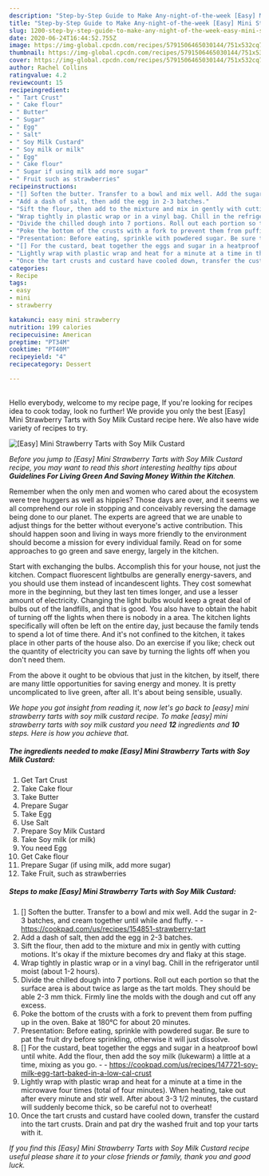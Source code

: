 ```yaml
---
description: "Step-by-Step Guide to Make Any-night-of-the-week [Easy] Mini Strawberry Tarts with Soy Milk Custard"
title: "Step-by-Step Guide to Make Any-night-of-the-week [Easy] Mini Strawberry Tarts with Soy Milk Custard"
slug: 1200-step-by-step-guide-to-make-any-night-of-the-week-easy-mini-strawberry-tarts-with-soy-milk-custard
date: 2020-06-24T16:44:52.755Z
image: https://img-global.cpcdn.com/recipes/5791506465030144/751x532cq70/easy-mini-strawberry-tarts-with-soy-milk-custard-recipe-main-photo.jpg
thumbnail: https://img-global.cpcdn.com/recipes/5791506465030144/751x532cq70/easy-mini-strawberry-tarts-with-soy-milk-custard-recipe-main-photo.jpg
cover: https://img-global.cpcdn.com/recipes/5791506465030144/751x532cq70/easy-mini-strawberry-tarts-with-soy-milk-custard-recipe-main-photo.jpg
author: Rachel Collins
ratingvalue: 4.2
reviewcount: 15
recipeingredient:
- " Tart Crust"
- " Cake flour"
- " Butter"
- " Sugar"
- " Egg"
- " Salt"
- " Soy Milk Custard"
- " Soy milk or milk"
- " Egg"
- " Cake flour"
- " Sugar if using milk add more sugar"
- " Fruit such as strawberries"
recipeinstructions:
- "[] Soften the butter. Transfer to a bowl and mix well. Add the sugar in 2-3 batches, and cream together until while and fluffy.  https://cookpad.com/us/recipes/154851-strawberry-tart"
- "Add a dash of salt, then add the egg in 2-3 batches."
- "Sift the flour, then add to the mixture and mix in gently with cutting motions. It&#39;s okay if the mixture becomes dry and flaky at this stage."
- "Wrap tightly in plastic wrap or in a vinyl bag. Chill in the refrigerator until moist (about 1-2 hours)."
- "Divide the chilled dough into 7 portions. Roll out each portion so that the surface area is about twice as large as the tart molds. They should be able 2-3 mm thick. Firmly line the molds with the dough and cut off any excess."
- "Poke the bottom of the crusts with a fork to prevent them from puffing up in the oven. Bake at 180°C for about 20 minutes."
- "Presentation: Before eating, sprinkle with powdered sugar. Be sure to pat the fruit dry before sprinkling, otherwise it will just dissolve."
- "[] For the custard, beat together the eggs and sugar in a heatproof bowl until white. Add the flour, then add the soy milk (lukewarm) a little at a time, mixing as you go.  https://cookpad.com/us/recipes/147721-soy-milk-egg-tart-baked-in-a-low-cal-crust"
- "Lightly wrap with plastic wrap and heat for a minute at a time in the microwave four times (total of four minutes). When heating, take out after every minute and stir well. After about 3-3 1/2 minutes, the custard will suddenly become thick, so be careful not to overheat!"
- "Once the tart crusts and custard have cooled down, transfer the custard into the tart crusts. Drain and pat dry the washed fruit and top your tarts with it."
categories:
- Recipe
tags:
- easy
- mini
- strawberry

katakunci: easy mini strawberry 
nutrition: 199 calories
recipecuisine: American
preptime: "PT34M"
cooktime: "PT40M"
recipeyield: "4"
recipecategory: Dessert

---
```

<br>
Hello everybody, welcome to my recipe page, If you're looking for recipes idea to cook today, look no further! We provide you only the best [Easy] Mini Strawberry Tarts with Soy Milk Custard recipe here. We also have wide variety of recipes to try.
<br>


![[Easy] Mini Strawberry Tarts with Soy Milk Custard](https://img-global.cpcdn.com/recipes/5791506465030144/751x532cq70/easy-mini-strawberry-tarts-with-soy-milk-custard-recipe-main-photo.jpg)

<i>Before you jump to [Easy] Mini Strawberry Tarts with Soy Milk Custard recipe, you may want to read this short interesting healthy tips about 
<strong>Guidelines For Living Green And Saving Money Within the Kitchen</strong>.</i>
</br>

Remember when the only men and women who cared about the ecosystem were tree huggers as well as hippies? Those days are over, and it seems we all comprehend our role in stopping and conceivably reversing the damage being done to our planet. The experts are agreed that we are unable to adjust things for the better without everyone's active contribution. This should happen soon and living in ways more friendly to the environment should become a mission for every individual family. Read on for some approaches to go green and save energy, largely in the kitchen.

Start with exchanging the bulbs. Accomplish this for your house, not just the kitchen. Compact fluorescent lightbulbs are generally energy-savers, and you should use them instead of incandescent lights. They cost somewhat more in the beginning, but they last ten times longer, and use a lesser amount of electricity. Changing the light bulbs would keep a great deal of bulbs out of the landfills, and that is good. You also have to obtain the habit of turning off the lights when there is nobody in a area. The kitchen lights specifically will often be left on the entire day, just because the family tends to spend a lot of time there. And it's not confined to the kitchen, it takes place in other parts of the house also. Do an exercise if you like; check out the quantity of electricity you can save by turning the lights off when you don't need them.

From the above it ought to be obvious that just in the kitchen, by itself, there are many little opportunities for saving energy and money. It is pretty uncomplicated to live green, after all. It's about being sensible, usually.


<i>We hope you got insight from reading it, now let's go back to [easy] mini strawberry tarts with soy milk custard recipe. To make [easy] mini strawberry tarts with soy milk custard you need <strong>12</strong> ingredients and <strong>10</strong> steps. Here is how you achieve that.
</i>

##### The ingredients needed to make [Easy] Mini Strawberry Tarts with Soy Milk Custard:

1. Get  Tart Crust
1. Take  Cake flour
1. Take  Butter
1. Prepare  Sugar
1. Take  Egg
1. Use  Salt
1. Prepare  Soy Milk Custard
1. Take  Soy milk (or milk)
1. You need  Egg
1. Get  Cake flour
1. Prepare  Sugar (if using milk, add more sugar)
1. Take  Fruit, such as strawberries


##### Steps to make [Easy] Mini Strawberry Tarts with Soy Milk Custard:

1. [] Soften the butter. Transfer to a bowl and mix well. Add the sugar in 2-3 batches, and cream together until while and fluffy. -  - https://cookpad.com/us/recipes/154851-strawberry-tart
1. Add a dash of salt, then add the egg in 2-3 batches.
1. Sift the flour, then add to the mixture and mix in gently with cutting motions. It&#39;s okay if the mixture becomes dry and flaky at this stage.
1. Wrap tightly in plastic wrap or in a vinyl bag. Chill in the refrigerator until moist (about 1-2 hours).
1. Divide the chilled dough into 7 portions. Roll out each portion so that the surface area is about twice as large as the tart molds. They should be able 2-3 mm thick. Firmly line the molds with the dough and cut off any excess.
1. Poke the bottom of the crusts with a fork to prevent them from puffing up in the oven. Bake at 180°C for about 20 minutes.
1. Presentation: Before eating, sprinkle with powdered sugar. Be sure to pat the fruit dry before sprinkling, otherwise it will just dissolve.
1. [] For the custard, beat together the eggs and sugar in a heatproof bowl until white. Add the flour, then add the soy milk (lukewarm) a little at a time, mixing as you go. -  - https://cookpad.com/us/recipes/147721-soy-milk-egg-tart-baked-in-a-low-cal-crust
1. Lightly wrap with plastic wrap and heat for a minute at a time in the microwave four times (total of four minutes). When heating, take out after every minute and stir well. After about 3-3 1/2 minutes, the custard will suddenly become thick, so be careful not to overheat!
1. Once the tart crusts and custard have cooled down, transfer the custard into the tart crusts. Drain and pat dry the washed fruit and top your tarts with it.


<i>If you find this [Easy] Mini Strawberry Tarts with Soy Milk Custard recipe useful please share it to your close friends or family, thank you and good luck.</i>

